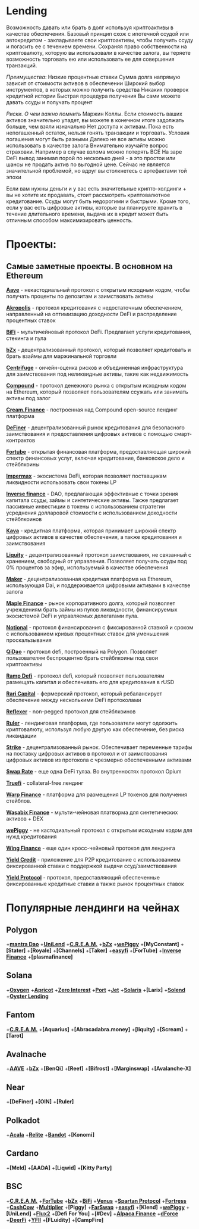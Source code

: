 # Lending
Возможность давать или брать в долг используя криптоактивы в качестве обеспечения. 
Базовый принцип схож с ипотечной ссудой или автокредитом - закладываете свои криптоактивы, 
чтобы получить ссуду и погасить ее с течением времени.
Сохраняя право собственности на криптовалюту, которую вы использовали в качестве залога, 
вы теряете возможность торговать ею или использовать ее для совершения транзакций.

*Преимущества*:
Низкие процентные ставки
Сумма долга напрямую зависит от стоимости активов в обеспечении
Широкий выбор инструментов, в которых можно получить средства
Никаких проверок кредитной истории
Быстрая процедура получения
Вы сами можете давать ссуды и получать процент

*Риски. О чем важно помнить*
Маржин Коллы. Если стоимость ваших активов значительно упадет, вы можете в конечном итоге задолжать больше, чем взяли изначально
Нет доступа к активам. Пока есть непогашенный остаток, нельзя гонять транзакции и торговать. Условия погашения могут быть разными
Далеко не все активы можно использовать в качестве залога
Внимательно изучайте вопрос страховки. Например в случае взлома можно потерять ВСЕ
На заре DeFi вывод занимал порой по несколько дней - а это простои или шансы не продать актив по выгодной цене. Сейчас не является значительной проблемой, но вдруг вы столкнетесь с артефактами той эпохи

Если вам нужны деньги и у вас есть значительные крипто-холдинги + вы не хотите их продавать, стоит рассмотреть криптовалютное кредитование. 
Ссуды могут быть недорогими и быстрыми. Кроме того, если у вас есть цифровые активы, которые вы планируете хранить в течение длительного времени, 
выдача их в кредит может быть отличным способом максимизировать ценность.


# Проекты:

## Cамые заметные проекты. В основном на Ethereum

**[Aave](https://aave.com/)** - некастодиальный протокол с открытым исходным кодом, чтобы получать проценты по депозитам и заимствовать активы

**[Akropolis](https://akropolis.io/)** - протокол кредитования с недостаточным обеспечением, направленный на оптимизацию доходности DeFi и распределение процентных ставок

**[BiFi](https://beefy.finance/)** - мультичейновый протокол DeFi. Предлагает услуги кредитования, стекинга и пула

**[bZx](https://bzx.network/)** - децентрализованный протокол, который позволяет кредитовать и брать взаймы для маржинальной торговли

**[Centrifuge](https://centrifuge.io/)** - ончейн-оценка рисков и объединенная инфраструктура для заимствования под неликвидные активы, такие как недвижимость

**[Compound](https://compound.finance/)** - протокол денежного рынка с открытым исходным кодом на Ethereum, который позволяет пользователям ссужать или занимать активы под залог

**[Cream.Finance](https://cream.finance/)** - построенная над Compound open-source лендинг платформа

**[DeFiner](https://definer.org/)** - децентрализованный рынок кредитования для безопасного заимствования и предоставления цифровых активов с помощью смарт-контрактов

**[Fortube](https://for.tube/home)** - открытая финансовая платформа, предоставляющая широкий спектр финансовых услуг, включая кредитование, банковское дело и стейблкоины

**[Impermax](https://impermax.finance/)** - экосистема DeFi, которая позволяет поставщикам ликвидности использовать свои токены LP

**[Inverse finance](https://inverse.finance/)** - DAO, предлагающая эффективные с точки зрения капитала ссуды, займы и синтетические активы. 
                      Также предлагает пассивные инвестиции в токены с использованием стратегии усреднения 
                      долларовой стоимости с использованием доходности стейблкоинов

**[Kava](https://www.kava.io/)** - кредитная платформа, которая принимает широкий спектр цифровых активов в качестве обеспечения, а также кредитования и заимствования

**[Liquity](https://www.liquity.org/)** - децентрализованный протокол заимствования, не связанный с хранением, свободный от управления. 
	  Позволяет получать ссуды под 0% процентов за эфир, используемый в качестве обеспечения

**[Maker](https://makerdao.com/)** - децентрализованная кредитная платформа на Ethereum, использующая Dai, и поддерживается цифровыми активами в качестве залога

**[Maple Finance](https://maple.finance/)** - рынок корпоративного долга, который позволяет учреждениям брать займы из пулов ликвидности, финансируемых 
                    экосистемой DeFi и управляемых делегатами пула.

**[Notional](https://notional.finance/)** - протокол финансирования с фиксированной ставкой и сроком с использованием кривых процентных ставок для уменьшения проскальзывания

**[QiDao](https://www.mai.finance/)** - протокол defi, построенный на Polygon. Позволяет пользователям беспроцентно брать стейблкоины под свои криптоактивы

**[Ramp Defi](https://www.rampdefi.com/)** - протокол defi, который позволяет пользователям размещать капитал и обеспечивать его для кредитования в rUSD

**[Rari Capital](https://www.rari.capital/)** - фермерский протокол, который ребалансирует обеспечение между несколькими DeFi протоколами

**[Reflexer](https://reflexer.finance/)** - non-pegged протокол для стейблкоинов

**[Ruler](https://rulerprotocol.com/)** - лендинговая платформа, где пользователи могут одолжить криптовалюту, используя любую другую как обеспечение, без риска ликвидации

**[Strike](https://www.strikecoin.co/)** - децентрализованный рынок. Обеспечивает переменные тарифы на поставку цифровых активов в протокол и от заимствования 
             цифровых активов из протокола с чрезмерно обеспеченными активами

**[Swap Rate](https://swaprate.finance/)** - еще одна DeFi тулза. Во внутренностях протокол Opium

**[Truefi](https://truefi.io/)** - collateral-free лендинг

**[Warp Finance](https://www.warp.finance/)** - платформа для размещения LP токенов для получения стейблов.

**[Wasabix Finance](https://bsc.wasabix.finance/)** - мульти-чейновая платворма для синтетических активов + DEX

**[wePiggy](https://wepiggy.com)** - не кастодиальный протокол с открытым исходным кодом для нужд кредитования

**[Wing Finance](https://wing.finance/)** - еще один кросс-чейновый протокол для лендинга

**[Yield Credit](https://yield.credit/)** - приложение для P2P кредитование с использованием фиксированной ставки с поддержкой выдачи ссуд/заимствования

**[Yield Protocol](https://yieldprotocol.org/)** - протокол, предоставляющий обеспеченные фиксированные кредитные ставки а также рынок процентных ставок


# Популярные лендинги на чейнах

## Polygon
+**[mantra Dao](https://mantradao.com)** 
+**[UniLend](https://unilend.finance/)** 
+**[C.R.E.A.M.](https://app.cream.finance/)** 
+**[bZx](https://bzx.network/)** 
+**[wePiggy](https://wepiggy.com)** 
+**[MyConstant]** 
+**[Stater]**
+**[Royale]**
+**[Channels]**
+**[Taker]**
+**[easyfi](https://easyfi.network/)**
+**[ForTube]**
+**[Inverse Finance](https://inverse.finance/)**
+**[plasmafinance]**

## Solana
+**[Oxygen](https://www.oxygen.org)**
+**[Apricot](https://apricot.one/#/)**
+**[Zero Interest](https://www.zeropercenter.org)**
+**[Port](https://t.co/klocNW2iLw?amp=1)**
+**[Jet](https://www.jetprotocol.io/)**
+**[Solaris](https://solarisprotocol.com/)**
+**[Larix]**
+**[Solend](https://solend.fi/)**
+**[Oyster Lending](https://github.com/solana-labs/oyster-lending)**

## Fantom
+**[C.R.E.A.M.](https://app.cream.finance/)**
+**[Aquarius]**
+**[Abracadabra.money]**
+**[liquity]**
+**[Scream]**
+**[Tarot]**

## Avalnache
+**[AAVE](https://aave.com/)**
+**[bZx](https://bzx.network/)**
+**[BenQi]**
+**[Reef]**
+**[Bifrost]**
+**[Marginswap]**
+**[Avalanche-X]**

## Near
+**[DeFiner]**
+**[OIN]**
+**[Ruler]**

## Polkadot
+**[Acala](https://acala.network/)**
+**[Relite](https://www.relite.finance/)**
+**[Bandot](https://github.com/bandotio/unsecured-lending/tree/delegate)**
+**[Konomi]**

## Cardano
+**[Meld]**
+**[AADA]**
+**[Liqwid]**
+**[Kitty Party]**

## BSC
+**[C.R.E.A.M.](https://cream.finance/)**
+**[ForTube](https://for.tube/)**
+**[bZx](https://bzx.network/)**
+**[BiFi](https://beefy.finance/)**
+**[Venus](https://venus.finance/)**
+**[Spartan Protocol](https://spartanprotocol.org/)**
+**[Fortress](https://www.fortress.loans/)**
+**[CashCow](https://bsc.cashcow.finance/)**
+**[Multiplier](https://multiplier.finance/)**
+**[Piggy]**
+**[FarSwap](https://bsc.farswap.finance/)**
+**[easyfi](https://easyfi.network/)**
+**[Klend]**
+**[wePiggy](https://wepiggy.com)**
+**[UniLend]**
+**[Flux2](https://v2.flux.01.finance/)**
+**[Defi For You]**
+**[#Dev]**
+**[Alpaca Finance](https://www.alpacafinance.org/)**
+**[dForce](https://dforce.network/)**
+**[DeerFi](https://deerfi.com/)**
+**[YFII](https://yfii.finance/#/)**
+**[FLuidity]**
+**[CampFire]**

